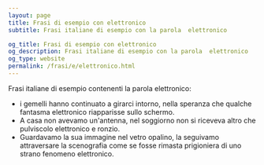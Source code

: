 ```yaml
---
layout: page
title: Frasi di esempio con elettronico 
subtitle: Frasi italiane di esempio con la parola  elettronico

og_title: Frasi di esempio con elettronico 
og_description: Frasi italiane di esempio con la parola  elettronico
og_type: website
permalink: /frasi/e/elettronico.html
---
```


Frasi italiane di esempio contenenti la parola elettronico:


- i gemelli hanno continuato a girarci intorno, nella speranza che qualche fantasma elettronico riapparisse sullo schermo.
- A casa non avevamo un'antenna, nel soggiorno non si riceveva altro che pulviscolo elettronico e ronzio.
- Guardavamo la sua immagine nel vetro opalino, la seguivamo attraversare la scenografia come se fosse rimasta prigioniera di uno strano fenomeno elettronico.
